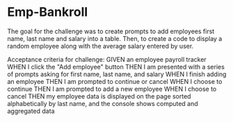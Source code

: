 # Emp-Bankroll

The goal for the challenge was to create prompts to add employees first name, last name and salary into a table. Then, to create a code to display a random employee along with the average salary entered by user.

Acceptance criteria for challenge:
GIVEN an employee payroll tracker
WHEN I click the "Add employee" button
THEN I am presented with a series of prompts asking for first name, last name, and salary
WHEN I finish adding an employee
THEN I am prompted to continue or cancel
WHEN I choose to continue
THEN I am prompted to add a new employee
WHEN I choose to cancel
THEN my employee data is displayed on the page sorted alphabetically by last name, and the console shows computed and aggregated data
